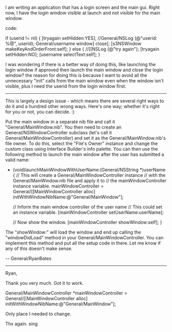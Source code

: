 I am writing an application that has a login screen and the main gui.  Right now, I have the login window visible at launch and not visible for the main window.

code:
    
if (userid != nil) {
    [tryagain setHidden:YES];
    //General/NSLog (@"userid: %@", userid);
    General/username window] close];
    [s3NSWindow makeKeyAndOrderFront:self];
} else {
    //[[NSLog (@"try again");
    [tryagain setHidden:NO];
    [username selectText:self];
}

I was wondering if there is a better way of doing this, like launching the login window if approved then launch the main window and close the login window?  the reason for doing this is because I want to avoid all the unnecessary "init" calls from the main window even when the window isn't visible, plus I need the userid from the login window first.

----

This is largely a design issue - which means there are several right ways to do it and a hundred other wrong ways. Here's one way; whether it's right for you or not, you can decide. :)

Put the main window in a separate nib file and call it "General/MainWindow.nib". You then need to create an General/NSWindowController subclass (let's call it General/MainWindowController) and set it as the General/MainWindow.nib's file owner. To do this, select the "File's Owner" instance and change the custom class using Interface Builder's info palette. You can then use the following method to launch the main window after the user has submitted a valid name:

    
- (void)launchMainWindowWithUserName:(General/NSString *)userName
{
	// This will create a General/MainWindowController instance
	// with the General/MainWindow.nib file and apply it to
	// the mainWindowController instance variable.
	mainWindowController = General/[[MainWindowController alloc]
						initWithWindowNibName:@"General/MainWindow"];
	
	// Inform the main window controller of the user name
	// This could set an instance variable.
	[mainWindowController setUserName:userName];

	// Now show the window.
	[mainWindowController showWindow:self];
}


The "showWindow:" will load the window and end up calling the "windowDidLoad" method in your General/MainWindowController. You can implement this method and put all the setup code in there. Let me know if any of this doesn't make sense.


-- General/RyanBates


----

Ryan,

Thank you very much. Got it to work.

    

General/MainWindowController *mainWindowController = General/[[MainWindowController alloc]
						initWithWindowNibName:@"General/MainWindow"];



Only place I needed to change.

Thx again.
sing